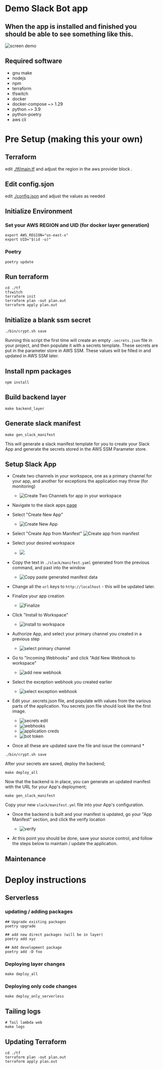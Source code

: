 # Demo Slack Bot app

## When the app is installed and finished you should be able to see something like this.
![screen demo](./media/command_demo.gif)


## Required software
* gnu make
* nodejs 
* npm
* terraform
* tfswitch
* docker
* docker-compose ~> 1.29
* python ~> 3.9
* python-poetry
* aws cli


# Pre Setup (making this your own)
## Terraform
edit [./tf/main.tf](./tf/main.tf) and adjust the region in the aws provider
block .

## Edit config.sjon
edit [./config.json](./config.json) and adjust the values as needed


## Initialize Environment

### Set your AWS REGION and UID (for docker layer generation)
```
export AWS_REGION="us-east-x"
export UID="$(id -u)"
```

### Poetry
`poetry update`

## Run terraform
```
cd ./tf
tfswitch
terraform init
terraform plan -out plan.out
terraform apply plan.out
```

## Initialize a blank ssm secret
```
./bin/crypt.sh save
```
Running this script the first time will create an empty `.secrets.json` file in your project, and then populate it with a secrets template. These secrets are put in the parameter store in AWS SSM. 
These values will be filled in and updated in AWS SSM later.

## Install npm packages
```
npm install
```

## Build backend layer
```
make backend_layer
```

## Generate slack manifest
```
make gen_slack_manifest
```
This will generate a slack manifest template for you to create your Slack App and generate the secrets stored in the AWS SSM Parameter store.

## Setup Slack App
* Create two channels in your workspace, one as a primary channel for your app,
    and another for exceptions the application may throw (for monitoring)
    * ![Create Two Channels for app in your workspace](./media/create_slack_channels_for_app.png)

* Navigate to the slack apps [page](https://api.slack.com/apps/)
* Select "Create New App"
    * ![Create New App](./media/create_new_app.png)
* Select "Create App from Manifest"
    ![Create app from manifest](./media/create_new_from_manifest.png)

* Select your desired workspace
    * ![](./media/create_new_select_workspace.png)

* Copy the text in `./slack/manifest.yaml` generated from the previous command,
    and past into the window
    * ![Copy paste generated manifest data](./media/create_new_paste_manifest.png)

* Change all the `url` keys to `http://localhost` - this will be updated later.

* Finalize your app creation
    * ![Finalize](./media/create_new_finalize.png)

* Click "Install to Workspace"
    * ![install to workspace](./media/install_app_start.png)

* Authorize App, and select your primary channel you created in a previous step
    * ![select primary channel](./media/install_app_authorize.png)

* Go to "Incoming Webhooks" and click "Add New Webhook to workspace"
    * ![add new webhook](./media/wh_add_new_webhook.png)

* Select the exception webhook you created earlier
    * ![select exception webhook](./media/wh_create_exception_webhook.png)

* Edit your .secrets.json file, and populate with values from the various parts
of the application. You secrets json file should look like the first image.
    * ![secrets edit](./media/creds_secrets_json_edit.png)
    * ![webhooks](./media/creds_webhook_copy_paste.png)
    * ![application creds](./media/creds_app.png)
    * ![bot token](./media/creds_bot_token.png)

* Once all these are updated save the file and issue the command
    *
```
./bin/crypt.sh save
```

After your secrets are saved, deploy the backend;
```
make deploy_all
```

Now that the backend is in place, you can generate an updated manifest with the URL for your App's deployment;
```
make gen_slack_manifest
```

Copy your new `slack/manifest.yml` file into your App's configuration.

* Once the backend is built and your manifest is updated, go your "App Manifest" section, and click the verify
location
    * ![verify](./media/verify_endpoint.png)

* At this point you should be done, save your source control, and follow the
steps below to maintain / update the application.



## Maintenance

# Deploy instructions

## Serverless

### updating / adding packages
```
## Upgrade existing packages
poetry upgrade

## add new direct packages (will be in layer)
poetry add xyz

## Add development package
poetry add -D foo
```

### Deploying layer changes
```
make deploy_all
```

### Deploying only code changes
```
make deploy_only_serverless
```

## Tailing logs
```
# Tail lambda web
make logs
```

## Updating Terraform

```
cd ./tf
terraform plan -out plan.out
terraform apply plan.out
```

